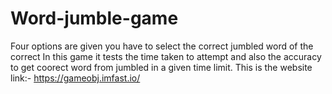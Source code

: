 # Word-jumble-game
Four options are given you have to select the correct  jumbled word of the correct
In this game it tests the time taken to attempt and also the accuracy to get coorect word from jumbled in a given time limit.
This is the website link:- https://gameobj.imfast.io/
